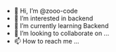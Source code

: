 - 👋 Hi, I’m @zooo-code
- 👀 I’m interested in backend
- 🌱 I’m currently learning Backend
- 💞️ I’m looking to collaborate on ...
- 📫 How to reach me ...

<!---
zooo-code/zooo-code is a ✨ special ✨ repository because its `README.md` (this file) appears on your GitHub profile.
You can click the Preview link to take a look at your changes.
--->
